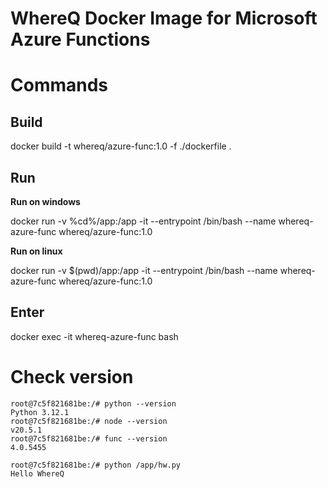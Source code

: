 # WhereQ Docker Image for Microsoft Azure Functions

# Commands

## Build
docker build -t whereq/azure-func:1.0 -f ./dockerfile .

## Run
**Run on windows**

docker run -v %cd%/app:/app -it --entrypoint /bin/bash --name whereq-azure-func whereq/azure-func:1.0 

**Run on linux**

docker run -v $(pwd)/app:/app -it --entrypoint /bin/bash --name whereq-azure-func whereq/azure-func:1.0 

## Enter
docker exec -it whereq-azure-func bash

# Check version
```
root@7c5f821681be:/# python --version
Python 3.12.1
root@7c5f821681be:/# node --version
v20.5.1
root@7c5f821681be:/# func --version
4.0.5455
```
```
root@7c5f821681be:/# python /app/hw.py
Hello WhereQ
```
